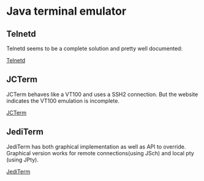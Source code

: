 # Java terminal emulator

## Telnetd
Telnetd seems to be a complete solution and pretty well documented:

[Telnetd](http://telnetd.sourceforge.net/)

## JCTerm
JCTerm behaves like a VT100 and uses a SSH2 connection. But the website indicates the VT100 emulation is incomplete.

[JCTerm](http://www.jcraft.com/jcterm/)

## JediTerm
JediTerm has both graphical implementation as well as API to override.
Graphical version works for remote connections(using JSch) and local pty (using JPty).

[JediTerm](https://github.com/JetBrains/jediterm)
